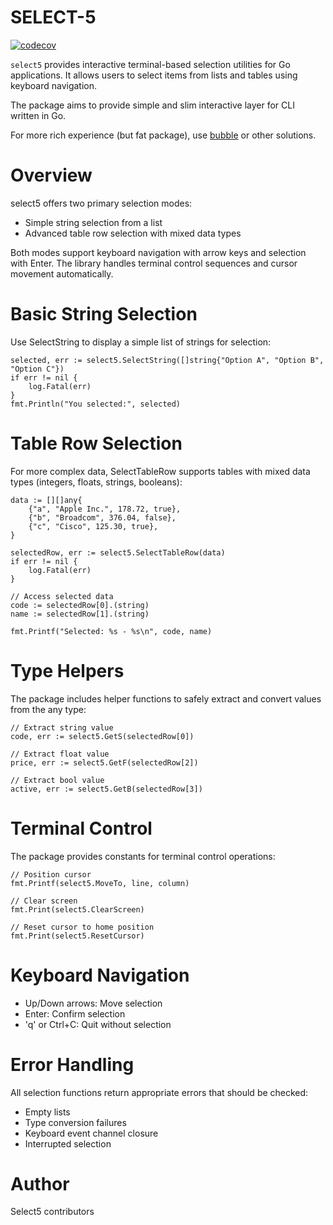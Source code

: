 # SELECT-5

[![codecov](https://codecov.io/gh/g1eng/select5/branch/main/graph/badge.svg)](https://codecov.io/gh/g1eng/select5)

 `select5` provides interactive terminal-based selection utilities for Go applications.
 It allows users to select items from lists and tables using keyboard navigation.

The package aims to provide simple and slim interactive layer for CLI written in Go.

For more rich experience (but fat package), use [bubble](https://github.com/charmbracelet/bubbletea) or other solutions.


 # Overview

 select5 offers two primary selection modes:
 - Simple string selection from a list
 - Advanced table row selection with mixed data types

 Both modes support keyboard navigation with arrow keys and selection with Enter.
 The library handles terminal control sequences and cursor movement automatically.

 # Basic String Selection

 Use SelectString to display a simple list of strings for selection:

 	selected, err := select5.SelectString([]string{"Option A", "Option B", "Option C"})
 	if err != nil {
 	    log.Fatal(err)
 	}
 	fmt.Println("You selected:", selected)

 # Table Row Selection

 For more complex data, SelectTableRow supports tables with mixed data types (integers, floats, strings, booleans):

 	data := [][]any{
 	    {"a", "Apple Inc.", 178.72, true},
 	    {"b", "Broadcom", 376.04, false},
 	    {"c", "Cisco", 125.30, true},
 	}

 	selectedRow, err := select5.SelectTableRow(data)
 	if err != nil {
 	    log.Fatal(err)
 	}

 	// Access selected data
 	code := selectedRow[0].(string)
 	name := selectedRow[1].(string)

 	fmt.Printf("Selected: %s - %s\n", code, name)

 # Type Helpers

 The package includes helper functions to safely extract and convert values from the any type:

 	// Extract string value
 	code, err := select5.GetS(selectedRow[0])

 	// Extract float value
 	price, err := select5.GetF(selectedRow[2])

 	// Extract bool value
 	active, err := select5.GetB(selectedRow[3])

 # Terminal Control

 The package provides constants for terminal control operations:

 	// Position cursor
 	fmt.Printf(select5.MoveTo, line, column)

 	// Clear screen
 	fmt.Print(select5.ClearScreen)

 	// Reset cursor to home position
 	fmt.Print(select5.ResetCursor)

 # Keyboard Navigation

 - Up/Down arrows: Move selection
 - Enter: Confirm selection
 - 'q' or Ctrl+C: Quit without selection

 # Error Handling

 All selection functions return appropriate errors that should be checked:
 - Empty lists
 - Type conversion failures
 - Keyboard event channel closure
 - Interrupted selection

# Author

Select5 contributors